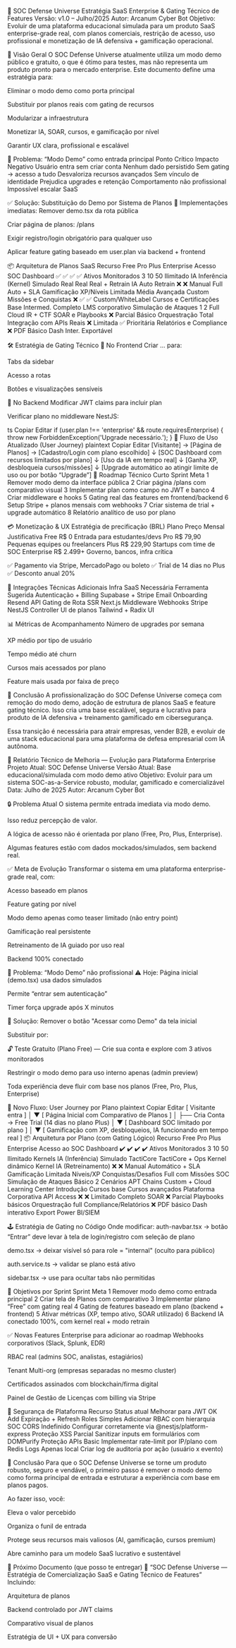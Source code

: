 📘 SOC Defense Universe
Estratégia SaaS Enterprise & Gating Técnico de Features
Versão: v1.0 – Julho/2025
Autor: Arcanum Cyber Bot
Objetivo: Evoluir de uma plataforma educacional simulada para um produto SaaS enterprise-grade real, com planos comerciais, restrição de acesso, uso profissional e monetização de IA defensiva + gamificação operacional.

🧠 Visão Geral
O SOC Defense Universe atualmente utiliza um modo demo público e gratuito, o que é ótimo para testes, mas não representa um produto pronto para o mercado enterprise. Este documento define uma estratégia para:

Eliminar o modo demo como porta principal

Substituir por planos reais com gating de recursos

Modularizar a infraestrutura

Monetizar IA, SOAR, cursos, e gamificação por nível

Garantir UX clara, profissional e escalável

🔐 Problema: “Modo Demo” como entrada principal
Ponto Crítico	Impacto Negativo
Usuário entra sem criar conta	Nenhum dado persistido
Sem gating → acesso a tudo	Desvaloriza recursos avançados
Sem vínculo de identidade	Prejudica upgrades e retenção
Comportamento não profissional	Impossível escalar SaaS

✅ Solução: Substituição do Demo por Sistema de Planos
📌 Implementações imediatas:
Remover demo.tsx da rota pública

Criar página de planos: /plans

Exigir registro/login obrigatório para qualquer uso

Aplicar feature gating baseado em user.plan via backend + frontend

📦 Arquitetura de Planos SaaS
Recurso	Free	Pro	Plus	Enterprise
Acesso SOC Dashboard	✅	✅	✅	✅
Ativos Monitorados	3	10	50	Ilimitado
IA Inferência (Kernel)	Simulado	Real	Real	Real + Retrain
IA Auto Retrain	❌	❌	Manual	Full Auto + SLA
Gamificação XP/Níveis	Limitada	Média	Avançada	Custom
Missões e Conquistas	❌	✅	✅	Custom/WhiteLabel
Cursos e Certificações	Base	Intermed.	Completo	LMS corporativo
Simulação de Ataques	1	2	Full	Cloud IR + CTF
SOAR e Playbooks	❌	Parcial	Básico	Orquestração Total
Integração com APIs Reais	❌	Limitada	✅	Prioritária
Relatórios e Compliance	❌	PDF Básico	Dash Inter.	Exportável

🛠️ Estratégia de Gating Técnico
🧩 No Frontend
Criar <FeatureGate feature="x">...</FeatureGate> para:

Tabs da sidebar

Acesso a rotas

Botões e visualizações sensíveis

🧩 No Backend
Modificar JWT claims para incluir plan

Verificar plano no middleware NestJS:

ts
Copiar
Editar
if (user.plan !== 'enterprise' && route.requiresEnterprise) {
  throw new ForbiddenException('Upgrade necessário.');
}
🔁 Fluxo de Uso Atualizado (User Journey)
plaintext
Copiar
Editar
[Visitante] → [Página de Planos] → [Cadastro/Login com plano escolhido]
       ↓
    [SOC Dashboard com recursos limitados por plano]
       ↓
    [Uso da IA em tempo real]
       ↓
    [Ganha XP, desbloqueia cursos/missões]
       ↓
    [Upgrade automático ao atingir limite de uso ou por botão “Upgrade”]
🔧 Roadmap Técnico Curto
Sprint	Meta
1	Remover modo demo da interface pública
2	Criar página /plans com comparativo visual
3	Implementar plan como campo no JWT e banco
4	Criar middleware e hooks <FeatureGate>
5	Gating real das features em frontend/backend
6	Setup Stripe + planos mensais com webhooks
7	Criar sistema de trial + upgrade automático
8	Relatório analítico de uso por plano

💳 Monetização & UX
Estratégia de precificação (BRL)
Plano	Preço Mensal	Justificativa
Free	R$ 0	Entrada para estudantes/devs
Pro	R$ 79,90	Pequenas equipes ou freelancers
Plus	R$ 229,90	Startups com time de SOC
Enterprise	R$ 2.499+	Governo, bancos, infra crítica

✅ Pagamento via Stripe, MercadoPago ou boleto
✅ Trial de 14 dias no Plus
✅ Desconto anual 20%

🧠 Integrações Técnicas Adicionais
Infra SaaS Necessária	Ferramenta Sugerida
Autenticação + Billing	Supabase + Stripe
Email Onboarding	Resend API
Gating de Rota SSR	Next.js Middleware
Webhooks Stripe	NestJS Controller
UI de planos	Tailwind + Radix UI

📊 Métricas de Acompanhamento
Número de upgrades por semana

XP médio por tipo de usuário

Tempo médio até churn

Cursos mais acessados por plano

Feature mais usada por faixa de preço

📢 Conclusão
A profissionalização do SOC Defense Universe começa com remoção do modo demo, adoção de estrutura de planos SaaS e feature gating técnico. Isso cria uma base escalável, segura e lucrativa para produto de IA defensiva + treinamento gamificado em cibersegurança.

Essa transição é necessária para atrair empresas, vender B2B, e evoluir de uma stack educacional para uma plataforma de defesa empresarial com IA autônoma.



🧭 Relatório Técnico de Melhoria — Evolução para Plataforma Enterprise
Projeto Atual: SOC Defense Universe
Versão Atual: Base educacional/simulada com modo demo ativo
Objetivo: Evoluir para um sistema SOC-as-a-Service robusto, modular, gamificado e comercializável
Data: Julho de 2025
Autor: Arcanum Cyber Bot

🔒 Problema Atual
O sistema permite entrada imediata via modo demo.

Isso reduz percepção de valor.

A lógica de acesso não é orientada por plano (Free, Pro, Plus, Enterprise).

Algumas features estão com dados mockados/simulados, sem backend real.

✅ Meta de Evolução
Transformar o sistema em uma plataforma enterprise-grade real, com:

Acesso baseado em planos

Feature gating por nível

Modo demo apenas como teaser limitado (não entry point)

Gamificação real persistente

Retreinamento de IA guiado por uso real

Backend 100% conectado

🚫 Problema: “Modo Demo” não profissional
⚠️ Hoje:
Página inicial (demo.tsx) usa dados simulados

Permite “entrar sem autenticação”

Timer força upgrade após X minutos

🚀 Solução:
Remover o botão "Acessar como Demo" da tela inicial

Substituir por:

🔓 Teste Gratuito (Plano Free) — Crie sua conta e explore com 3 ativos monitorados

Restringir o modo demo para uso interno apenas (admin preview)

Toda experiência deve fluir com base nos planos (Free, Pro, Plus, Enterprise)

🔁 Novo Fluxo: User Journey por Plano
plaintext
Copiar
Editar
[ Visitante entra ]
      │
      ▼
[ Página Inicial com Comparativo de Planos ]
      │
      ├── Cria Conta → Free Trial (14 dias no plano Plus)
      │
      ▼
[ Dashboard SOC limitado por plano ]
      │
      ▼
[ Gamificação com XP, desbloqueios, IA funcionando em tempo real ]
📦 Arquitetura por Plano (com Gating Lógico)
Recurso	Free	Pro	Plus	Enterprise
Acesso ao SOC Dashboard	✔️	✔️	✔️	✔️
Ativos Monitorados	3	10	50	Ilimitado
Kernels IA (Inferência)	Simulado	TactiCore	TactiCore + Ops	Kernel dinâmico
Kernel IA (Retreinamento)	❌	❌	Manual	Automático + SLA
Gamificação	Limitada	Níveis/XP	Conquistas/Desafios	Full com Missões SOC
Simulação de Ataques	Básico	2 Cenários	APT Chains	Custom + Cloud
Learning Center	Introdução	Cursos base	Cursos avançados	Plataforma Corporativa
API Access	❌	❌	Limitado	Completo
SOAR	❌	Parcial	Playbooks básicos	Orquestração full
Compliance/Relatórios	❌	PDF básico	Dash interativo	Export Power BI/SIEM

🕹️ Estratégia de Gating no Código
Onde modificar:
auth-navbar.tsx → botão “Entrar” deve levar à tela de login/registro com seleção de plano

demo.tsx → deixar visível só para role = "internal" (oculto para público)

auth.service.ts → validar se plano está ativo

sidebar.tsx → use <FeatureGate feature="x"> para ocultar tabs não permitidas

🎯 Objetivos por Sprint
Sprint	Meta
1	Remover modo demo como entrada principal
2	Criar tela de Planos com comparativo
3	Implementar plano “Free” com gating real
4	Gating de features baseado em plano (backend + frontend)
5	Ativar métricas (XP, tempo ativo, SOAR utilizado)
6	Backend IA conectado 100%, com kernel real + modo retrain

✅ Novas Features Enterprise para adicionar ao roadmap
Webhooks corporativos (Slack, Splunk, EDR)

RBAC real (admins SOC, analistas, estagiários)

Tenant Multi-org (empresas separadas no mesmo cluster)

Certificados assinados com blockchain/firma digital

Painel de Gestão de Licenças com billing via Stripe

🔐 Segurança de Plataforma
Recurso	Status atual	Melhorar para
JWT	OK	Add Expiração + Refresh
Roles	Simples	Adicionar RBAC com hierarquia SOC
CORS	Indefinido	Configurar corretamente via @nestjs/platform-express
Proteção XSS	Parcial	Sanitizar inputs em formulários com DOMPurify
Proteção APIs	Basic	Implementar rate-limit por IP/plano com Redis
Logs	Apenas local	Criar log de auditoria por ação (usuário x evento)

📢 Conclusão
Para que o SOC Defense Universe se torne um produto robusto, seguro e vendável, o primeiro passo é remover o modo demo como forma principal de entrada e estruturar a experiência com base em planos pagos.

Ao fazer isso, você:

Eleva o valor percebido

Organiza o funil de entrada

Protege seus recursos mais valiosos (AI, gamificação, cursos premium)

Abre caminho para um modelo SaaS lucrativo e sustentável

📄 Próximo Documento (que posso te entregar)
📘 “SOC Defense Universe — Estratégia de Comercialização SaaS e Gating Técnico de Features”
Incluindo:

Arquitetura de planos

Backend controlado por JWT claims

Comparativo visual de planos

Estratégia de UI + UX para conversão